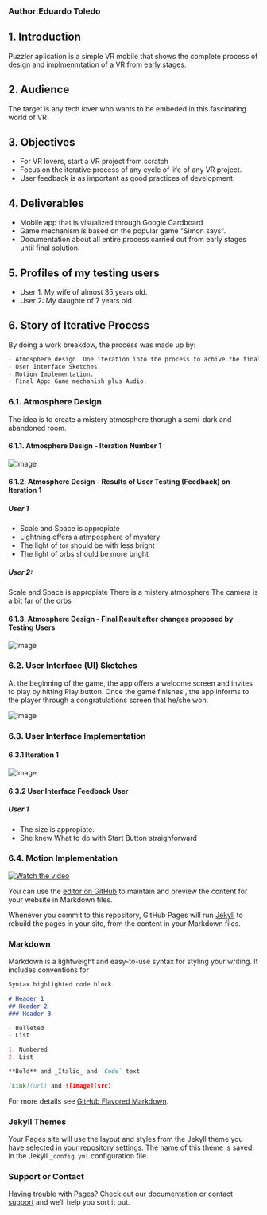 
### Author:Eduardo Toledo

## 1. Introduction
Puzzler aplication is a simple VR mobile that shows the complete process of design and implmenmtation of a VR from early stages.

## 2. Audience
The target is any tech lover  who wants to be embeded in this fascinating world of VR

## 3. Objectives
- For VR lovers, start a VR project from scratch
- Focus on the iterative process of any cycle of life of any VR project.
- User feedback is as important as good practices of development.

## 4. Deliverables
- Mobile app that is visualized through Google Cardboard
- Game mechanism is based on the popular game "Simon says".
- Documentation about all entire process carried out from early stages until final solution.

## 5. Profiles of my testing users

- User 1: My wife of almost 35 years old.
- User 2: My daughte of 7 years old.


## 6. Story of Iterative Process
By  doing a work breakdow,  the process was made up by:

```markdown
- Atmosphere design  One iteration into the process to achive the final result.
- User Interface Sketches.
- Motion Implementation.
- Final App: Game mechanish plus Audio.
```

### 6.1. Atmosphere Design
The idea is to create a mistery atmosphere thorugh a semi-dark and abandoned room.

#### 6.1.1. Atmosphere Design - Iteration Number 1 
![Image](https://eduardo-toledo.github.io/Early%20Design%20-%20Iteration%201%20-%20Unity.png)

#### 6.1.2. Atmosphere Design - Results of User Testing (Feedback) on Iteration 1

##### User 1
- Scale and Space is appropiate
- Lightning offers a atmposphere of mystery
- The light of tor should be with less bright
- The light of orbs should be more bright

##### User 2:

Scale and Space is appropiate
There is a mistery atmosphere
The camera is a bit far of the orbs

#### 6.1.3. Atmosphere Design - Final Result after changes proposed by Testing Users
![Image](https://eduardo-toledo.github.io/Early%20Design%20-%20Iteration%202%20-%20Unity.png)


### 6.2. User Interface (UI) Sketches
At the beginning of the game, the app offers a welcome screen and invites to play by hitting Play button. Once the game finishes , the app informs to the player through a congratulations screen that he/she won. 

![Image](https://eduardo-toledo.github.io/UI%20sketches.jpg)

### 6.3. User Interface  Implementation

#### 6.3.1 Iteration 1

![Image](https://eduardo-toledo.github.io/User%20Interface%20Testing%20-%20Iteration%201.png)

#### 6.3.2 User Interface Feedback User

##### User 1

- The size is appropiate.
- She knew What to do with Start Button straighforward

### 6.4. Motion  Implementation

[![Watch the video](https://eduardo-toledo.github.io/video.png)](https://youtu.be/vaffjoJHurw)

You can use the [editor on GitHub](https://github.com/Eduardo-Toledo/Eduardo-Toledo.github.io/edit/master/index.md) to maintain and preview the content for your website in Markdown files.

Whenever you commit to this repository, GitHub Pages will run [Jekyll](https://jekyllrb.com/) to rebuild the pages in your site, from the content in your Markdown files.
 
### Markdown

Markdown is a lightweight and easy-to-use syntax for styling your writing. It includes conventions for

```markdown
Syntax highlighted code block

# Header 1
## Header 2
### Header 3

- Bulleted
- List

1. Numbered
2. List

**Bold** and _Italic_ and `Code` text

[Link](url) and ![Image](src)
```

For more details see [GitHub Flavored Markdown](https://guides.github.com/features/mastering-markdown/).

### Jekyll Themes

Your Pages site will use the layout and styles from the Jekyll theme you have selected in your [repository settings](https://github.com/Eduardo-Toledo/Eduardo-Toledo.github.io/settings). The name of this theme is saved in the Jekyll `_config.yml` configuration file.

### Support or Contact

Having trouble with Pages? Check out our [documentation](https://help.github.com/categories/github-pages-basics/) or [contact support](https://github.com/contact) and we’ll help you sort it out.
